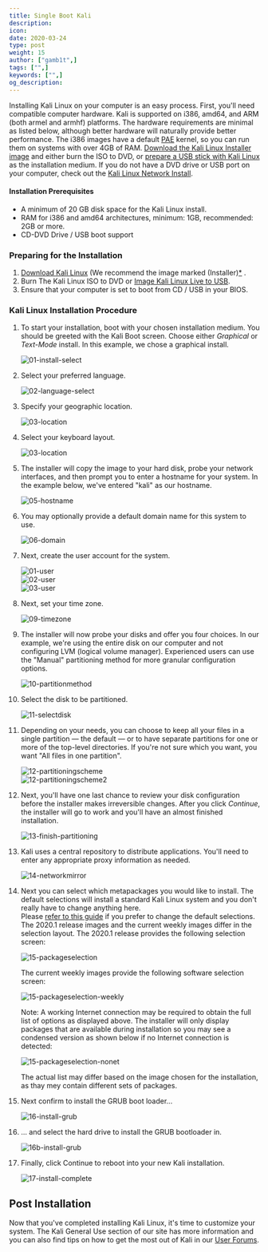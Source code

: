```yaml
---
title: Single Boot Kali
description:
icon:
date: 2020-03-24
type: post
weight: 15
author: ["gamb1t",]
tags: ["",]
keywords: ["",]
og_description:
---
```


Installing Kali Linux on your computer is an easy process. First, you'll need compatible computer hardware. Kali is supported on i386, amd64, and ARM (both armel and armhf) platforms. The hardware requirements are minimal as listed below, although better hardware will naturally provide better performance. The i386 images have a default [PAE](http://en.wikipedia.org/wiki/Physical_Address_Extension) kernel, so you can run them on systems with over 4GB of RAM. [Download the Kali Linux Installer image](/docs/introduction/download-official-kali-linux-images/) and either burn the ISO to DVD, or [prepare a USB stick with Kali Linux](/docs/usb/kali-linux-live-usb-install/) as the installation medium. If you do not have a DVD drive or USB port on your computer, check out the [Kali Linux Network Install](/docs/base-images/kali-linux-network-pxe-install/).

#### Installation Prerequisites

* A minimum of 20 GB disk space for the Kali Linux install.
* RAM for i386 and amd64 architectures, minimum: 1GB, recommended: 2GB or more.
* CD-DVD Drive / USB boot support

### Preparing for the Installation

1. [Download Kali Linux](/docs/introduction/download-official-kali-linux-images/) (We recommend the image marked (Installer)[*](../#which-image-to-choose) .
2. Burn The Kali Linux ISO to DVD or [Image Kali Linux Live to USB](/docs/usb/kali-linux-live-usb-install/).
3. Ensure that your computer is set to boot from CD / USB in your BIOS.

### Kali Linux Installation Procedure

1. To start your installation, boot with your chosen installation medium. You should be greeted with the Kali Boot screen. Choose either _Graphical_ or _Text-Mode_ install. In this example, we chose a graphical install.

   ![01-install-select](kali-default-install-18.png)  

2. Select your preferred language. 

   ![02-language-select](kali-default-install-17.png)  

3. Specify your geographic location.

   ![03-location](kali-default-install-16.png)  

4. Select your keyboard layout.

   ![03-location](kali-default-install-15.png)  

5. The installer will copy the image to your hard disk, probe your network interfaces, and then prompt you to enter a hostname for your system. In the example below, we've entered "kali" as our hostname.

   ![05-hostname](kali-default-install-14.png)  

6. You may optionally provide a default domain name for this system to use.

   ![06-domain](kali-default-install-13.png)  

7. Next, create the user account for the system.

   ![01-user](kali-user-1.png)  
   ![02-user](kali-user-2.png)  
   ![03-user](kali-user-3.png)  

8. Next, set your time zone.

   ![09-timezone](kali-default-install-11.png)  

9. The installer will now probe your disks and offer you four choices. In our example, we're using the entire disk on our computer and not configuring LVM (logical volume manager). Experienced users can use the "Manual" partitioning method for more granular configuration options.

   ![10-partitionmethod](kali-default-install-10.png)  

10. Select the disk to be partitioned.

    ![11-selectdisk](kali-default-install-9.png)  

11. Depending on your needs, you can choose to keep all your files in a single partition — the default — or to have separate partitions for one or more of the top-level directories. If you're not sure which you want, you want "All files in one partition".

    ![12-partitioningscheme](kali-default-install-8.png)  
    ![12-partitioningscheme2](kali-default-install-7.png)  

12. Next, you'll have one last chance to review your disk configuration before the installer makes irreversible changes. After you click _Continue_, the installer will go to work and you'll have an almost finished installation.

    ![13-finish-partitioning](kali-default-install-6.png)  

13. Kali uses a central repository to distribute applications. You'll need to enter any appropriate proxy information as needed.

    ![14-networkmirror](kali-default-install-5.png)  

14. Next you can select which metapackages you would like to install. The default selections will install a standard Kali Linux system and you don't really have to change anything here.  
    Please [refer to this guide](../#which-desktop-environment-and-software-collection-to-choose-during-installation) if you prefer to change the default selections.  
    The 2020.1 release images and the current weekly images differ in the selection layout.
    The 2020.1 release provides the following selection screen:
    
    ![15-packageselection](kali-default-packages.png)
    
    The current weekly images provide the following software selection screen:
    
    ![15-packageselection-weekly](kali-default-packages-weekly1.png)
    
    Note: A working Internet connection may be required to obtain the full list of options as displayed above. The installer will only display packages that are available during installation so you may see a condensed version as shown below if no Internet connection is detected:
    
    ![15-packageselection-nonet](kali-default-packages-nonet.png)
    
    The actual list may differ based on the image chosen for the installation, as thay mey contain different sets of packages.
    
15. Next confirm to install the GRUB boot loader...

    ![16-install-grub](kali-default-install-3.png)  

16. ... and select the hard drive to install the GRUB bootloader in.

    ![16b-install-grub](kali-default-install-2.png)  

17. Finally, click Continue to reboot into your new Kali installation.

    ![17-install-complete](kali-default-install-1.png)  

## Post Installation

Now that you've completed installing Kali Linux, it's time to customize your system. The Kali General Use section of our site has more information and you can also find tips on how to get the most out of Kali in our [User Forums](https://forums.kali.org/).

